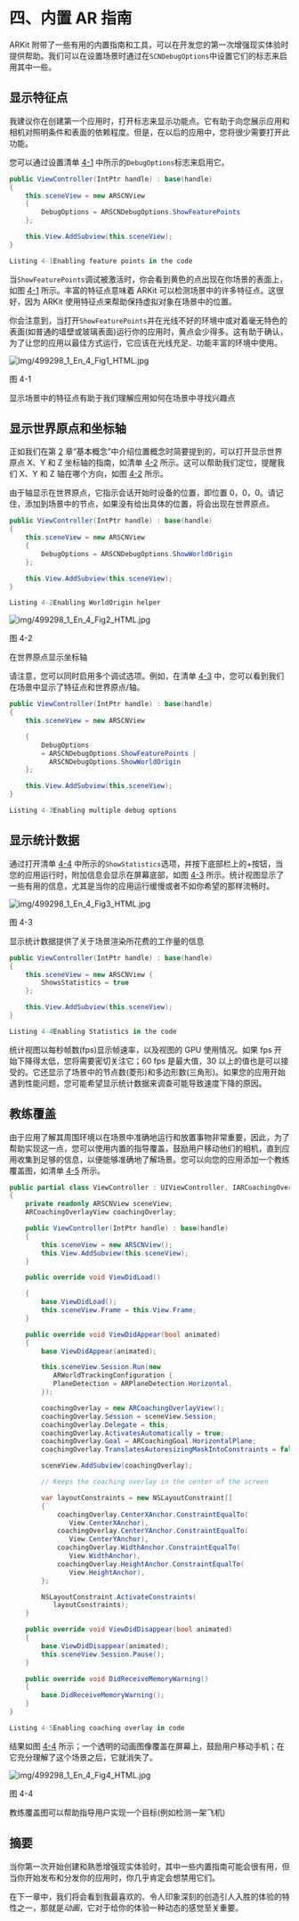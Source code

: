 # 四、内置 AR 指南

ARKit 附带了一些有用的内置指南和工具，可以在开发您的第一次增强现实体验时提供帮助。我们可以在设置场景时通过在`SCNDebugOptions`中设置它们的标志来启用其中一些。

## 显示特征点

我建议你在创建第一个应用时，打开标志来显示功能点。它有助于向您展示应用和相机对照明条件和表面的依赖程度。但是，在以后的应用中，您将很少需要打开此功能。

您可以通过设置清单 [4-1](#PC1) 中所示的`DebugOptions`标志来启用它。

```cs
public ViewController(IntPtr handle) : base(handle)
{
    this.sceneView = new ARSCNView
    {
        DebugOptions = ARSCNDebugOptions.ShowFeaturePoints
    };

    this.View.AddSubview(this.sceneView);
}

Listing 4-1Enabling feature points in the code

```

当`ShowFeaturePoints`调试被激活时，你会看到黄色的点出现在你场景的表面上，如图 [4-1](#Fig1) 所示。丰富的特征点意味着 ARKit 可以检测场景中的许多特征点。这很好，因为 ARKit 使用特征点来帮助保持虚拟对象在场景中的位置。

你会注意到，当打开`ShowFeaturePoints`并在光线不好的环境中或对着毫无特色的表面(如普通的墙壁或玻璃表面)运行你的应用时，黄点会少得多。这有助于确认，为了让您的应用以最佳方式运行，它应该在光线充足、功能丰富的环境中使用。

![img/499298_1_En_4_Fig1_HTML.jpg](img/499298_1_En_4_Fig1_HTML.jpg)

图 4-1

显示场景中的特征点有助于我们理解应用如何在场景中寻找兴趣点

## 显示世界原点和坐标轴

正如我们在第 [2](02.html) 章“基本概念”中介绍位置概念时简要提到的，可以打开显示世界原点 X、Y 和 Z 坐标轴的指南，如清单 [4-2](#PC2) 所示。这可以帮助我们定位，提醒我们 X、Y 和 Z 轴在哪个方向，如图 [4-2](#Fig4) 所示。

由于轴显示在世界原点，它指示会话开始时设备的位置，即位置 0，0，0。请记住，添加到场景中的节点，如果没有给出具体的位置，将会出现在世界原点。

```cs
public ViewController(IntPtr handle) : base(handle)
{
    this.sceneView = new ARSCNView
    {
        DebugOptions = ARSCNDebugOptions.ShowWorldOrigin
    };

    this.View.AddSubview(this.sceneView);
}

Listing 4-2Enabling WorldOrigin helper

```

![img/499298_1_En_4_Fig2_HTML.jpg](img/499298_1_En_4_Fig2_HTML.jpg)

图 4-2

在世界原点显示坐标轴

请注意，您可以同时启用多个调试选项。例如，在清单 [4-3](#PC3) 中，您可以看到我们在场景中显示了特征点和世界原点/轴。

```cs
public ViewController(IntPtr handle) : base(handle)
{
    this.sceneView = new ARSCNView

    {
        DebugOptions
        = ARSCNDebugOptions.ShowFeaturePoints |
          ARSCNDebugOptions.ShowWorldOrigin
    };

    this.View.AddSubview(this.sceneView);
}

Listing 4-3Enabling multiple debug options

```

## 显示统计数据

通过打开清单 [4-4](#PC4) 中所示的`ShowStatistics`选项，并按下底部栏上的+按钮，当您的应用运行时，附加信息会显示在屏幕底部，如图 [4-3](#Fig3) 所示。统计视图显示了一些有用的信息，尤其是当你的应用运行缓慢或者不如你希望的那样流畅时。

![img/499298_1_En_4_Fig3_HTML.jpg](img/499298_1_En_4_Fig3_HTML.jpg)

图 4-3

显示统计数据提供了关于场景渲染所花费的工作量的信息

```cs
public ViewController(IntPtr handle) : base(handle)
{
    this.sceneView = new ARSCNView {
        ShowsStatistics = true
    };

    this.View.AddSubview(this.sceneView);
}

Listing 4-4Enabling Statistics in the code

```

统计视图以每秒帧数(fps)显示帧速率，以及视图的 GPU 使用情况。如果 fps 开始下降得太低，您将需要密切关注它；60 fps 是最大值，30 以上的值也是可以接受的。它还显示了场景中的节点数(菱形)和多边形数(三角形)。如果您的应用开始遇到性能问题，您可能希望显示统计数据来调查可能导致速度下降的原因。

## 教练覆盖

由于应用了解其周围环境以在场景中准确地运行和放置事物非常重要，因此，为了帮助实现这一点，您可以使用内置的指导覆盖，鼓励用户移动他们的相机，直到应用收集到足够的信息，以便能够准确地了解场景。您可以向您的应用添加一个教练覆盖图，如清单 [4-5](#PC5) 所示。

```cs
public partial class ViewController : UIViewController, IARCoachingOverlayViewDelegate
{
    private readonly ARSCNView sceneView;
    ARCoachingOverlayView coachingOverlay;

    public ViewController(IntPtr handle) : base(handle)
    {
        this.sceneView = new ARSCNView();
        this.View.AddSubview(this.sceneView);
    }

    public override void ViewDidLoad()

    {
        base.ViewDidLoad();
        this.sceneView.Frame = this.View.Frame;
    }

    public override void ViewDidAppear(bool animated)
    {
        base.ViewDidAppear(animated);

        this.sceneView.Session.Run(new
           ARWorldTrackingConfiguration {
           PlaneDetection = ARPlaneDetection.Horizontal,
        });

        coachingOverlay = new ARCoachingOverlayView();
        coachingOverlay.Session = sceneView.Session;
        coachingOverlay.Delegate = this;
        coachingOverlay.ActivatesAutomatically = true;
        coachingOverlay.Goal = ARCoachingGoal.HorizontalPlane;
        coachingOverlay.TranslatesAutoresizingMaskIntoConstraints = false;

        sceneView.AddSubview(coachingOverlay);

        // Keeps the coaching overlay in the center of the screen

        var layoutConstraints = new NSLayoutConstraint[]
        {
            coachingOverlay.CenterXAnchor.ConstraintEqualTo(
               View.CenterXAnchor),
            coachingOverlay.CenterYAnchor.ConstraintEqualTo(
               View.CenterYAnchor),
            coachingOverlay.WidthAnchor.ConstraintEqualTo(
               View.WidthAnchor),
            coachingOverlay.HeightAnchor.ConstraintEqualTo(
               View.HeightAnchor),
        };

        NSLayoutConstraint.ActivateConstraints(
           layoutConstraints);
    }

    public override void ViewDidDisappear(bool animated)
    {
        base.ViewDidDisappear(animated);
        this.sceneView.Session.Pause();
    }

    public override void DidReceiveMemoryWarning()
    {
        base.DidReceiveMemoryWarning();
    }
}

Listing 4-5Enabling coaching overlay in code

```

结果如图 [4-4](#Fig4) 所示；一个透明的动画图像覆盖在屏幕上，鼓励用户移动手机；在它充分理解了这个场景之后，它就消失了。

![img/499298_1_En_4_Fig4_HTML.jpg](img/499298_1_En_4_Fig4_HTML.jpg)

图 4-4

教练覆盖图可以帮助指导用户实现一个目标(例如检测一架飞机)

## 摘要

当你第一次开始创建和熟悉增强现实体验时，其中一些内置指南可能会很有用，但当你开始发布和分发你的应用时，你几乎肯定会想禁用它们。

在下一章中，我们将会看到我最喜欢的、令人印象深刻的创造引人入胜的体验的特性之一，那就是*动画*，它对于给你的体验一种动态的感觉至关重要。